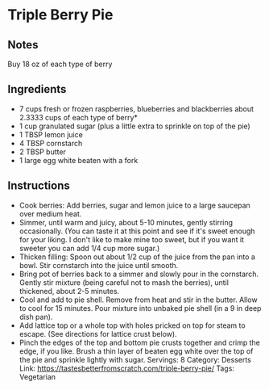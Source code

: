 # Triple Berry Pie
## Notes
Buy 18 oz of each type of berry
## Ingredients
- 7 cups fresh or frozen raspberries, blueberries and blackberries about 2.3333 cups of each type of berry*
- 1 cup granulated sugar (plus a little extra to sprinkle on top of the pie)
- 1 TBSP lemon juice
- 4 TBSP cornstarch
- 2 TBSP butter
- 1 large egg white beaten with a fork
## Instructions
- Cook berries: Add berries, sugar and lemon juice to a large saucepan over medium heat.
- Simmer, until warm and juicy, about 5-10 minutes, gently stirring occasionally. (You can taste it at this point and see if it's sweet enough for your liking. I don't like to make mine too sweet, but if you want it sweeter you can add 1/4 cup more sugar.)
- Thicken filling: Spoon out about 1/2 cup of the juice from the pan into a bowl. Stir cornstarch into the juice until smooth.
- Bring pot of berries back to a simmer and slowly pour in the cornstarch. Gently stir mixture (being careful not to mash the berries), until thickened, about 2-5 minutes.
- Cool and add to pie shell. Remove from heat and stir in the butter. Allow to cool for 15 minutes. Pour mixture into unbaked pie shell (in a 9 in deep dish pan).
- Add lattice top or a whole top with holes pricked on top for steam to escape. (See directions for lattice crust below).
- Pinch the edges of the top and bottom pie crusts together and crimp the edge, if you like. Brush a thin layer of beaten egg white over the top of the pie and sprinkle lightly with sugar.
Servings: 8
Category: Desserts
Link: https://tastesbetterfromscratch.com/triple-berry-pie/
Tags: Vegetarian
